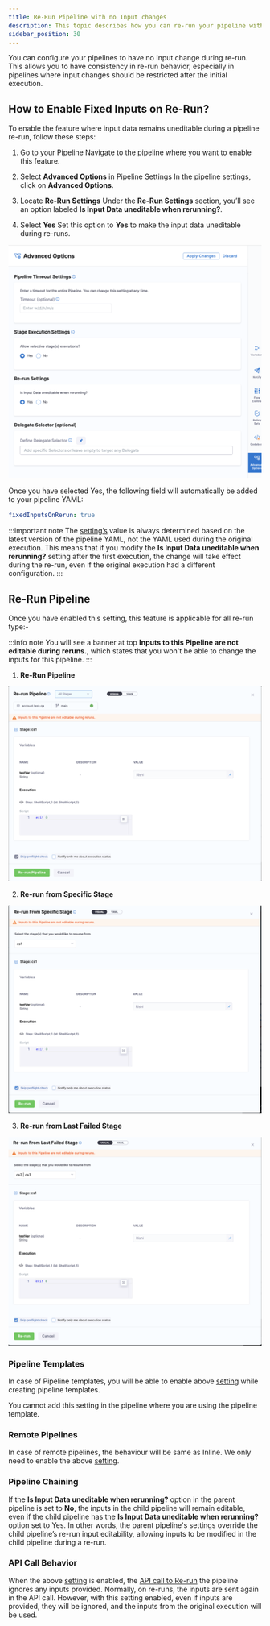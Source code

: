 ```yaml
---
title: Re-Run Pipeline with no Input changes
description: This topic describes how you can re-run your pipeline without changing the Inputs provided
sidebar_position: 30
---
```


You can configure your pipelines to have no Input change during re-run. This allows you to have consistency in re-run behavior, especially in pipelines where input changes should be restricted after the initial execution.

## How to Enable Fixed Inputs on Re-Run?

To enable the feature where input data remains uneditable during a pipeline re-run, follow these steps:

1. Go to your Pipeline
Navigate to the pipeline where you want to enable this feature.

2. Select **Advanced Options** in Pipeline Settings
In the pipeline settings, click on **Advanced Options**.

3. Locate **Re-Run Settings**
Under the **Re-Run Settings** section, you’ll see an option labeled **Is Input Data uneditable when rerunning?**.

4. Select **Yes**
Set this option to **Yes** to make the input data uneditable during re-runs.

![](./static/re-run-option-advance-setting.png)

Once you have selected Yes, the following field will automatically be added to your pipeline YAML:

```yaml
fixedInputsOnRerun: true
```
:::important note
The [setting’s](#how-to-enable-fixed-inputs-on-re-run) value is always determined based on the latest version of the pipeline YAML, not the YAML used during the original execution. This means that if you modify the **Is Input Data uneditable when rerunning?** setting after the first execution, the change will take effect during the re-run, even if the original execution had a different configuration.
:::

## Re-Run Pipeline

Once you have enabled this setting, this feature is applicable for all re-run type:-

:::info note
You will see a banner at top **Inputs to this Pipeline are not editable during reruns.**, which states that you won't be able to change the inputs for this pipeline.
:::

1. **Re-Run Pipeline**

![](./static/re-run-pipeline-no-input-change.png)

2. **Re-run from Specific Stage**

![](./static/re-run-from-specific-stage-no-input-change.png)

3. **Re-run from Last Failed Stage**

![](./static/re-run-from-last-failed-stage.png)

### Pipeline Templates

In case of Pipeline templates, you will be able to enable above [setting](#how-to-enable-fixed-inputs-on-re-run) while creating pipeline templates. 

You cannot add this setting in the pipeline where you are using the pipeline template.

### Remote Pipelines

In case of remote pipelines, the behaviour will be same as Inline. We only need to enable the above [setting](#how-to-enable-fixed-inputs-on-re-run).

### Pipeline Chaining

If the **Is Input Data uneditable when rerunning?** option in the parent pipeline is set to **No**, the inputs in the child pipeline will remain editable, even if the child pipeline has the **Is Input Data uneditable when rerunning?** option set to Yes. In other words, the parent pipeline's settings override the child pipeline’s re-run input editability, allowing inputs to be modified in the child pipeline during a re-run.

### API Call Behavior

When the above [setting](#how-to-enable-fixed-inputs-on-re-run) is enabled, the [API call to Re-run](https://apidocs.harness.io/tag/Pipeline-Execution#operation/rerun-stages-execution-of-pipeline) the pipeline ignores any inputs provided. Normally, on re-runs, the inputs are sent again in the API call. However, with this setting enabled, even if inputs are provided, they will be ignored, and the inputs from the original execution will be used.
